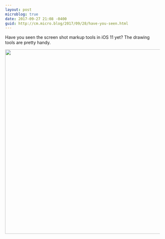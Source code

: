 ```yaml
---
layout: post
microblog: true
date: 2017-09-27 21:08 -0400
guid: http://cm.micro.blog/2017/09/28/have-you-seen.html
---
```

Have you seen the screen shot markup tools in iOS 11 yet? The drawing tools are pretty handy. 

<img src="http://chadmoore.net/uploads/2017/f06d71a714.jpg" width="600" height="600" />
